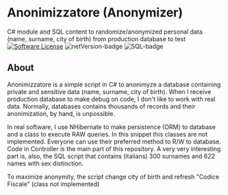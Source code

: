 Anonimizzatore (Anonymizer)
==
C# module and SQL content to randomize/anonymized personal data (name, surname, city of birth) from production database to test
[![Software License](https://img.shields.io/badge/License-MIT-yellow.svg)](LICENSE.md)
![netVersion-badge](https://img.shields.io/static/v1.svg?label=C%23&message=4.7&color=green)
![SQL-badge](https://img.shields.io/static/v1.svg?label=SQL&message=script&color=brown)

## About
Anonimizzatore is a simple script in C# to anonimyze a database containing private and sensitive data (name, surname, city of birth).
When I receive production database to make debug on code, I don't like to work with real data. Normally, databases contains thousands of records and their anonimization, by hand, is unpossible.

In real software, I use NHibernate to make persistence (ORM) to database and a class to execute RAW queries. In this snippet this classes are not implemented. Everyone can use their preferred method to R/W to database. Code in Controller is the main part of this repository. A very very interesting part is, also, the SQL script that contains (italians) 300 surnames and 622 names with sex distinction.

To maximize anonymity, the script change city of birth and refresh "Codice Fiscale" (class not implemented)
